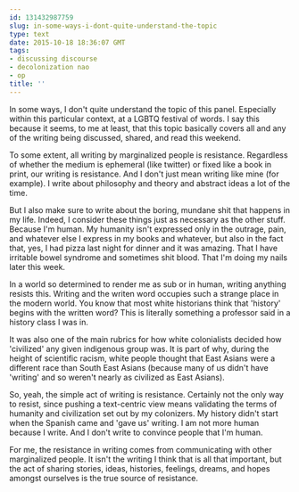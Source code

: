 ```yaml
---
id: 131432987759
slug: in-some-ways-i-dont-quite-understand-the-topic
type: text
date: 2015-10-18 18:36:07 GMT
tags:
- discussing discourse
- decolonization nao
- op
title: ''
---
```

In some ways, I don't quite understand the topic of this panel. Especially within this particular context, at a LGBTQ festival of words. I say this because it seems, to me at least, that this topic basically covers all and any of the writing being discussed, shared, and read this weekend.

To some extent, all writing by marginalized people is resistance. Regardless of whether the medium is ephemeral (like twitter) or fixed like a book in print, our writing is resistance. And I don't just mean writing like mine (for example). I write about philosophy and theory and abstract ideas a lot of the time. 

But I also make sure to write about the boring, mundane shit that happens in my life. Indeed, I consider these things just as necessary as the other stuff. Because I'm human. My humanity isn't expressed only in the outrage, pain, and whatever else I express in my books and whatever, but also in the fact that, yes, I had pizza last night for dinner and it was amazing. That I have irritable bowel syndrome and sometimes shit blood. That I'm doing my nails later this week.

In a world so determined to render me as sub or in human, writing anything resists this. Writing and the writen word occupies such a strange place in the modern world. You know that most white historians think that 'history' begins with the written word? This is literally something a professor said in a history class I was in.

It was also one of the main rubrics for how white colonialists decided how 'civilized' any given indigenous group was. It is part of why, during the height of scientific racism, white people thought that East Asians were a different race than South East Asians (because many of us didn't have 'writing' and so weren't nearly as civilized as East Asians).

So, yeah, the simple act of writing is resistance. Certainly not the only way to resist, since pushing a text-centric view means validating the terms of humanity and civilization set out by my colonizers. My history didn't start when the Spanish came and 'gave us' writing. I am not more human because I write. And I don't write to convince people that I'm human.

For me, the resistance in writing comes from communicating with other marginalized people. It isn't the writing I think that is all that important, but the act of sharing stories, ideas, histories, feelings, dreams, and hopes amongst ourselves is the true source of resistance.